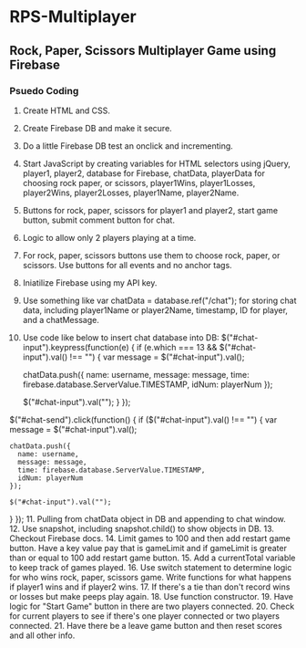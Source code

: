 # RPS-Multiplayer
## Rock, Paper, Scissors Multiplayer Game using Firebase

### Psuedo Coding
1. Create HTML and CSS.


2. Create Firebase DB and make it secure.
3. Do a little Firebase DB test an onclick and incrementing.





4. Start JavaScript by creating variables for HTML selectors using jQuery, player1, player2, database for Firebase, chatData, playerData for choosing rock paper, or scissors, player1Wins, player1Losses, player2Wins, player2Losses, player1Name, player2Name.




5. Buttons for rock, paper, scissors for player1 and player2, start game button, submit comment button for chat.
6. Logic to allow only 2 players playing at a time.
7. For rock, paper, scissors buttons use them to choose rock, paper, or scissors. Use buttons for all events and no anchor tags.
8. Iniatilize Firebase using my API key.
9. Use something like var chatData = database.ref("/chat"); for storing chat data, including player1Name or player2Name, timestamp, ID for player, and a chatMessage.
10. Use code like below to insert chat database into DB:
$("#chat-input").keypress(function(e) {
  if (e.which === 13 && $("#chat-input").val() !== "") {
    var message = $("#chat-input").val();

    chatData.push({
      name: username,
      message: message,
      time: firebase.database.ServerValue.TIMESTAMP,
      idNum: playerNum
    });

    $("#chat-input").val("");
  }
});

$("#chat-send").click(function() {
  if ($("#chat-input").val() !== "") {
    var message = $("#chat-input").val();

    chatData.push({
      name: username,
      message: message,
      time: firebase.database.ServerValue.TIMESTAMP,
      idNum: playerNum
    });

    $("#chat-input").val("");
  }
});
11. Pulling from chatData object in DB and appending to chat window.
12. Use snapshot, including snapshot.child() to show objects in DB.
13. Checkout Firebase docs.
14. Limit games to 100 and then add restart game button. Have a key value pay that is gameLimit and if gameLimit is greater than or equal to 100 add restart game button.
15. Add a currentTotal variable to keep track of games played.
16. Use switch statement to determine logic for who wins rock, paper, scissors game. Write functions for what happens if player1 wins and if player2 wins. 
17. If there's a tie than don't record wins or losses but make peeps play again.
18. Use function constructor.
19. Have logic for "Start Game" button in there are two players connected.
20. Check for current players to see if there's one player connected or two players connected.
21. Have there be a leave game button and then reset scores and all other info.